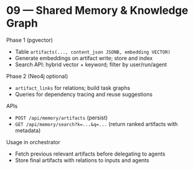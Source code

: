# 09 — Shared Memory & Knowledge Graph

Phase 1 (pgvector)
- Table `artifacts(..., content_json JSONB, embedding VECTOR)`
- Generate embeddings on artifact write; store and index
- Search API: hybrid vector + keyword; filter by user/run/agent

Phase 2 (Neo4j optional)
- `artifact_links` for relations; build task graphs
- Queries for dependency tracing and reuse suggestions

APIs
- `POST /api/memory/artifacts` (persist)
- `GET /api/memory/search?k=...&q=...` (return ranked artifacts with metadata)

Usage in orchestrator
- Fetch previous relevant artifacts before delegating to agents
- Store final artifacts with relations to inputs and agents